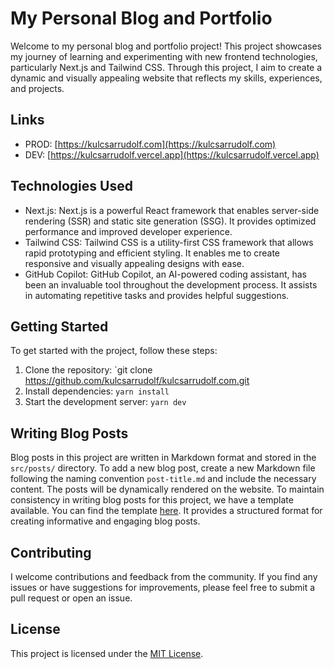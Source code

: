 # My Personal Blog and Portfolio

Welcome to my personal blog and portfolio project! This project showcases my journey of learning and experimenting with new frontend technologies, particularly Next.js and Tailwind CSS. Through this project, I aim to create a dynamic and visually appealing website that reflects my skills, experiences, and projects.

## Links

- PROD: [https://kulcsarrudolf.com](https://kulcsarrudolf.com)
- DEV: [https://kulcsarrudolf.vercel.app](https://kulcsarrudolf.vercel.app)

## Technologies Used

- Next.js: Next.js is a powerful React framework that enables server-side rendering (SSR) and static site generation (SSG). It provides optimized performance and improved developer experience.
- Tailwind CSS: Tailwind CSS is a utility-first CSS framework that allows rapid prototyping and efficient styling. It enables me to create responsive and visually appealing designs with ease.
- GitHub Copilot: GitHub Copilot, an AI-powered coding assistant, has been an invaluable tool throughout the development process. It assists in automating repetitive tasks and provides helpful suggestions.

## Getting Started

To get started with the project, follow these steps:

1. Clone the repository: `git clone https://github.com/kulcsarrudolf/kulcsarrudolf.com.git
2. Install dependencies: `yarn install`
3. Start the development server: `yarn dev`

## Writing Blog Posts

Blog posts in this project are written in Markdown format and stored in the `src/posts/` directory. To add a new blog post, create a new Markdown file following the naming convention `post-title.md` and include the necessary content. The posts will be dynamically rendered on the website. To maintain consistency in writing blog posts for this project, we have a template available. You can find the template [here](./src/posts/tempate/template-post.md). It provides a structured format for creating informative and engaging blog posts.

## Contributing

I welcome contributions and feedback from the community. If you find any issues or have suggestions for improvements, please feel free to submit a pull request or open an issue.

## License

This project is licensed under the [MIT License](LICENSE).
